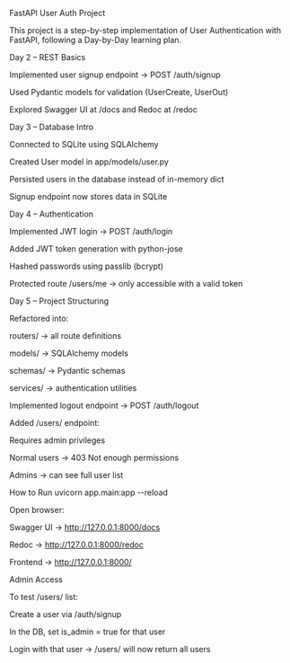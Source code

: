 FastAPI User Auth Project

This project is a step-by-step implementation of User Authentication with FastAPI, following a Day-by-Day learning plan.

Day 2 – REST Basics

Implemented user signup endpoint → POST /auth/signup

Used Pydantic models for validation (UserCreate, UserOut)

Explored Swagger UI at /docs and Redoc at /redoc

Day 3 – Database Intro

Connected to SQLite using SQLAlchemy

Created User model in app/models/user.py

Persisted users in the database instead of in-memory dict

Signup endpoint now stores data in SQLite

Day 4 – Authentication

Implemented JWT login → POST /auth/login

Added JWT token generation with python-jose

Hashed passwords using passlib (bcrypt)

Protected route /users/me → only accessible with a valid token

Day 5 – Project Structuring

Refactored into:

routers/ → all route definitions

models/ → SQLAlchemy models

schemas/ → Pydantic schemas

services/ → authentication utilities

Implemented logout endpoint → POST /auth/logout

Added /users/ endpoint:

Requires admin privileges

Normal users → 403 Not enough permissions

Admins → can see full user list

How to Run
uvicorn app.main:app --reload


Open browser:

Swagger UI → http://127.0.0.1:8000/docs

Redoc → http://127.0.0.1:8000/redoc

Frontend → http://127.0.0.1:8000/

Admin Access

To test /users/ list:

Create a user via /auth/signup

In the DB, set is_admin = true for that user

Login with that user → /users/ will now return all users